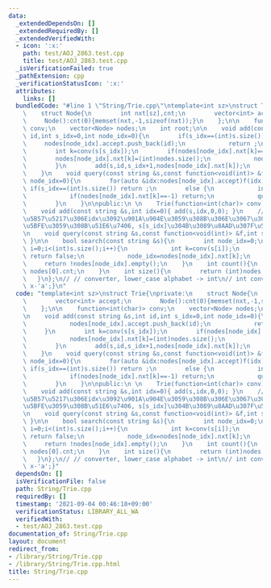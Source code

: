 ```yaml
---
data:
  _extendedDependsOn: []
  _extendedRequiredBy: []
  _extendedVerifiedWith:
  - icon: ':x:'
    path: test/AOJ_2863.test.cpp
    title: test/AOJ_2863.test.cpp
  _isVerificationFailed: true
  _pathExtension: cpp
  _verificationStatusIcon: ':x:'
  attributes:
    links: []
  bundledCode: "#line 1 \"String/Trie.cpp\"\ntemplate<int sz>\nstruct Trie{\nprivate:\n\
    \    struct Node{\n        int nxt[sz],cnt;\n        vector<int> accept;\n   \
    \     Node():cnt(0){memset(nxt,-1,sizeof(nxt));}\n    };\n\n    function<int(char)>\
    \ conv;\n    vector<Node> nodes;\n    int root;\n\n    void add(const string &s,int\
    \ id,int s_idx=0,int node_idx=0){\n        if(s_idx==(int)s.size()){\n       \
    \     nodes[node_idx].accept.push_back(id);\n            return ;\n        }\n\
    \        int k=conv(s[s_idx]);\n        if(nodes[node_idx].nxt[k]==-1){\n    \
    \        nodes[node_idx].nxt[k]=(int)nodes.size();\n            nodes.push_back(Node());\n\
    \        }\n        add(s,id,s_idx+1,nodes[node_idx].nxt[k]);\n        nodes[node_idx].cnt++;\n\
    \    }\n    void query(const string &s,const function<void(int)> &f,int s_idx=0,int\
    \ node_idx=0){\n        for(auto &idx:nodes[node_idx].accept)f(idx);\n       \
    \ if(s_idx==(int)s.size()) return ;\n        else {\n            int k=conv(s[s_idx]);\n\
    \            if(nodes[node_idx].nxt[k]==-1) return;\n            query(s,f,s_idx+1,nodes[node_idx].nxt[k]);\n\
    \        }\n    }\n\npublic:\n \n    Trie(function<int(char)> conv):conv(conv),root(0){nodes.push_back(Node());}\n\
    \    void add(const string &s,int idx=0){ add(s,idx,0,0); }\n    // f(k) := \u6587\
    \u5B57\u5217\u306Eidx\u3092\u901A\u904E\u3059\u308B\u306E\u3067\u305D\u308C\u306B\
    \u5BFE\u3059\u308B\u51E6\u7406, s[s_idx]\u304B\u3089\u8AAD\u307F\u59CB\u3081\u308B\
    \n    void query(const string &s,const function<void(int)> &f,int s_idx=0){ query(s,f,s_idx,0);\
    \ }\n\n    bool search(const string &s){\n        int node_idx=0;\n        for(int\
    \ i=0;i<(int)s.size();i++){\n            int k=conv(s[i]);\n            if(nodes[node_idx].nxt[k]==-1)\
    \ return false;\n            node_idx=nodes[node_idx].nxt[k];\n        }\n   \
    \     return !nodes[node_idx].empty();\n    }\n    int count(){\n        return\
    \ nodes[0].cnt;\n    }\n    int size(){\n        return (int)nodes.size();\n \
    \   }\n};\n// // converter, lower_case alphabet -> int\n// int conv(char x){return\
    \ x-'a';}\n"
  code: "template<int sz>\nstruct Trie{\nprivate:\n    struct Node{\n        int nxt[sz],cnt;\n\
    \        vector<int> accept;\n        Node():cnt(0){memset(nxt,-1,sizeof(nxt));}\n\
    \    };\n\n    function<int(char)> conv;\n    vector<Node> nodes;\n    int root;\n\
    \n    void add(const string &s,int id,int s_idx=0,int node_idx=0){\n        if(s_idx==(int)s.size()){\n\
    \            nodes[node_idx].accept.push_back(id);\n            return ;\n   \
    \     }\n        int k=conv(s[s_idx]);\n        if(nodes[node_idx].nxt[k]==-1){\n\
    \            nodes[node_idx].nxt[k]=(int)nodes.size();\n            nodes.push_back(Node());\n\
    \        }\n        add(s,id,s_idx+1,nodes[node_idx].nxt[k]);\n        nodes[node_idx].cnt++;\n\
    \    }\n    void query(const string &s,const function<void(int)> &f,int s_idx=0,int\
    \ node_idx=0){\n        for(auto &idx:nodes[node_idx].accept)f(idx);\n       \
    \ if(s_idx==(int)s.size()) return ;\n        else {\n            int k=conv(s[s_idx]);\n\
    \            if(nodes[node_idx].nxt[k]==-1) return;\n            query(s,f,s_idx+1,nodes[node_idx].nxt[k]);\n\
    \        }\n    }\n\npublic:\n \n    Trie(function<int(char)> conv):conv(conv),root(0){nodes.push_back(Node());}\n\
    \    void add(const string &s,int idx=0){ add(s,idx,0,0); }\n    // f(k) := \u6587\
    \u5B57\u5217\u306Eidx\u3092\u901A\u904E\u3059\u308B\u306E\u3067\u305D\u308C\u306B\
    \u5BFE\u3059\u308B\u51E6\u7406, s[s_idx]\u304B\u3089\u8AAD\u307F\u59CB\u3081\u308B\
    \n    void query(const string &s,const function<void(int)> &f,int s_idx=0){ query(s,f,s_idx,0);\
    \ }\n\n    bool search(const string &s){\n        int node_idx=0;\n        for(int\
    \ i=0;i<(int)s.size();i++){\n            int k=conv(s[i]);\n            if(nodes[node_idx].nxt[k]==-1)\
    \ return false;\n            node_idx=nodes[node_idx].nxt[k];\n        }\n   \
    \     return !nodes[node_idx].empty();\n    }\n    int count(){\n        return\
    \ nodes[0].cnt;\n    }\n    int size(){\n        return (int)nodes.size();\n \
    \   }\n};\n// // converter, lower_case alphabet -> int\n// int conv(char x){return\
    \ x-'a';}"
  dependsOn: []
  isVerificationFile: false
  path: String/Trie.cpp
  requiredBy: []
  timestamp: '2021-09-04 00:46:18+09:00'
  verificationStatus: LIBRARY_ALL_WA
  verifiedWith:
  - test/AOJ_2863.test.cpp
documentation_of: String/Trie.cpp
layout: document
redirect_from:
- /library/String/Trie.cpp
- /library/String/Trie.cpp.html
title: String/Trie.cpp
---
```

